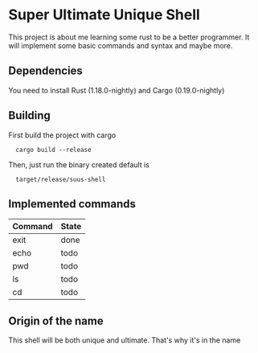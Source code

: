 # Super Ultimate Unique Shell
This project is about me learning some rust to be a better programmer. It will implement some basic commands and syntax and maybe more.

## Dependencies

You need to install Rust (1.18.0-nightly) and Cargo (0.19.0-nightly)

## Building

First build the project with cargo
```
  cargo build --release
```
Then, just run the binary created default is
```
  target/release/suus-shell
```

## Implemented commands
Command | State
------------ | -------------
exit | done
echo | todo
pwd | todo
ls | todo
cd | todo

## Origin of the name
This shell will be both unique and ultimate. That's why it's in the name
